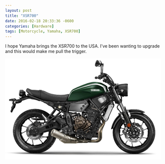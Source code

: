 ```yaml
---
layout: post
title: "XSR700"
date: 2016-02-18 20:33:36 -0600
categories: [Hardware]
tags: [Motorcycle, Yamaha, XSR700]
---
```


I hope Yamaha brings the XSR700 to the USA. I’ve been wanting to upgrade and this would make me pull the trigger.

![Yamaha-XSR700-2.jpg](/assets/2016/02/yamaha-xsr700-2.jpg "Gorgeous")
